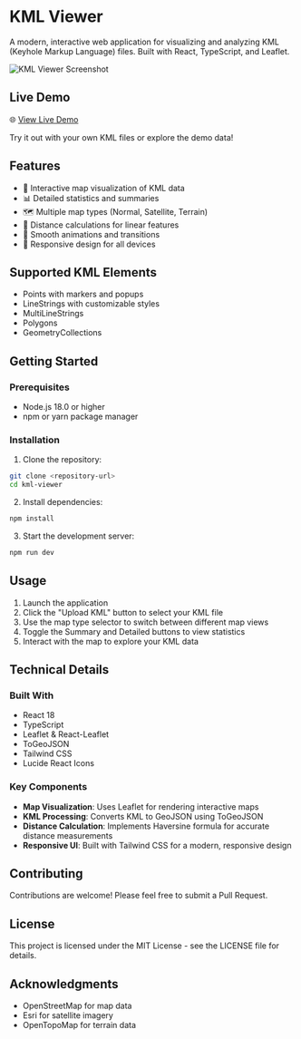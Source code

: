 # KML Viewer

A modern, interactive web application for visualizing and analyzing KML (Keyhole Markup Language) files. Built with React, TypeScript, and Leaflet.

![KML Viewer Screenshot](https://images.unsplash.com/photo-1508847154043-be5407fcaa5a?auto=format&fit=crop&q=80&w=2000)

## Live Demo

🌐 [View Live Demo](https://kml-viewer.netlify.app)

Try it out with your own KML files or explore the demo data!

## Features

- 📍 Interactive map visualization of KML data
- 📊 Detailed statistics and summaries
- 🗺️ Multiple map types (Normal, Satellite, Terrain)
- 📏 Distance calculations for linear features
- 💫 Smooth animations and transitions
- 📱 Responsive design for all devices

## Supported KML Elements

- Points with markers and popups
- LineStrings with customizable styles
- MultiLineStrings
- Polygons
- GeometryCollections

## Getting Started

### Prerequisites

- Node.js 18.0 or higher
- npm or yarn package manager

### Installation

1. Clone the repository:
```bash
git clone <repository-url>
cd kml-viewer
```

2. Install dependencies:
```bash
npm install
```

3. Start the development server:
```bash
npm run dev
```

## Usage

1. Launch the application
2. Click the "Upload KML" button to select your KML file
3. Use the map type selector to switch between different map views
4. Toggle the Summary and Detailed buttons to view statistics
5. Interact with the map to explore your KML data

## Technical Details

### Built With

- React 18
- TypeScript
- Leaflet & React-Leaflet
- ToGeoJSON
- Tailwind CSS
- Lucide React Icons

### Key Components

- **Map Visualization**: Uses Leaflet for rendering interactive maps
- **KML Processing**: Converts KML to GeoJSON using ToGeoJSON
- **Distance Calculation**: Implements Haversine formula for accurate distance measurements
- **Responsive UI**: Built with Tailwind CSS for a modern, responsive design

## Contributing

Contributions are welcome! Please feel free to submit a Pull Request.

## License

This project is licensed under the MIT License - see the LICENSE file for details.

## Acknowledgments

- OpenStreetMap for map data
- Esri for satellite imagery
- OpenTopoMap for terrain data
